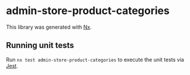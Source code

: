 # admin-store-product-categories

This library was generated with [Nx](https://nx.dev).

## Running unit tests

Run `nx test admin-store-product-categories` to execute the unit tests via [Jest](https://jestjs.io).
